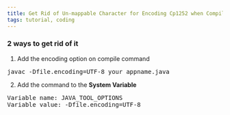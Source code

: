 ```yaml
---
title: Get Rid of Un-mappable Character for Encoding Cp1252 when Compiling Java
tags: tutorial, coding
---
```


### 2 ways to get rid of it

1. Add the encoding option on compile command

<pre class="aqua-code" data-language="terminal" data-title="">
javac -Dfile.encoding=UTF-8 your_appname.java
</pre>

2. Add the command to the **System Variable**

<pre class="aqua-code" data-language="terminal" data-title="">
Variable name: JAVA_TOOL_OPTIONS
Variable value: -Dfile.encoding=UTF-8
</pre>
